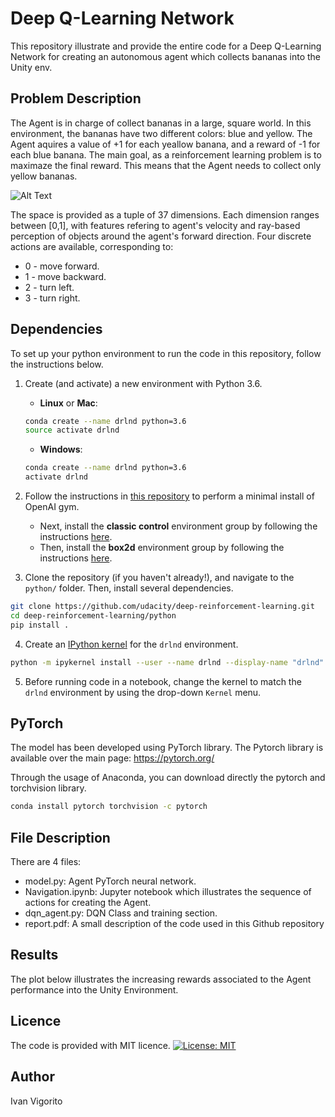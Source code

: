 # Deep Q-Learning Network  


This repository illustrate and provide the entire code for a Deep Q-Learning Network for creating an autonomous agent which collects bananas into the Unity env.

##  Problem Description

The Agent is in charge of collect bananas in a large, square world. In this environment, the bananas have two different colors: blue and yellow. The Agent aquires a value of +1 for each yeallow banana, and a reward of -1 for each blue banana. The main goal, as a reinforcement learning problem is to maximaze the final reward. This means that the Agent needs to collect only yellow bananas. 

![Alt Text](https://s3.amazonaws.com/video.udacity-data.com/topher/2018/June/5b1ab4b0_banana/banana.gif)

The space is provided as a tuple of 37 dimensions. Each dimension ranges between [0,1], with features refering to agent's velocity and ray-based perception of objects around the agent's forward direction. Four discrete actions are available, corresponding to:

- 0 - move forward.
- 1 - move backward.
- 2 - turn left.
- 3 - turn right.

##  Dependencies

To set up your python environment to run the code in this repository, follow the instructions below.

1. Create (and activate) a new environment with Python 3.6.

	- __Linux__ or __Mac__: 
	```bash
	conda create --name drlnd python=3.6
	source activate drlnd
	```
	- __Windows__: 
	```bash
	conda create --name drlnd python=3.6 
	activate drlnd
	```
	
2. Follow the instructions in [this repository](https://github.com/openai/gym) to perform a minimal install of OpenAI gym.  
	- Next, install the **classic control** environment group by following the instructions [here](https://github.com/openai/gym#classic-control).
	- Then, install the **box2d** environment group by following the instructions [here](https://github.com/openai/gym#box2d).
	
3. Clone the repository (if you haven't already!), and navigate to the `python/` folder.  Then, install several dependencies.

```bash
git clone https://github.com/udacity/deep-reinforcement-learning.git
cd deep-reinforcement-learning/python
pip install .
```
4. Create an [IPython kernel](http://ipython.readthedocs.io/en/stable/install/kernel_install.html) for the `drlnd` environment.  
```bash
python -m ipykernel install --user --name drlnd --display-name "drlnd"
```

5. Before running code in a notebook, change the kernel to match the `drlnd` environment by using the drop-down `Kernel` menu. 

##  PyTorch

The model has been developed using PyTorch library. The Pytorch library is available over the main page: https://pytorch.org/

Through the usage of Anaconda, you can download directly the pytorch and torchvision library. 

```bash
conda install pytorch torchvision -c pytorch
```

## File Description

There are 4 files: 
- model.py: Agent PyTorch neural network.
- Navigation.ipynb: Jupyter notebook which illustrates the sequence of actions for creating the Agent.
- dqn_agent.py: DQN Class and training section.
- report.pdf: A small description of the code used in this Github repository

##  Results

The plot below illustrates the increasing rewards associated to the Agent performance into the Unity Environment.

##  Licence
The code is provided with MIT licence.
[![License: MIT](https://img.shields.io/badge/License-MIT-yellow.svg)](https://opensource.org/licenses/MIT)
 
## Author
Ivan Vigorito




